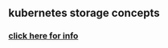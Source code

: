 ## kubernetes storage concepts 

### [click here for info](https://github.com/lerndevops/educka/tree/master/5-storage)
